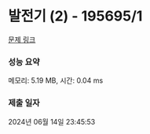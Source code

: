 # 발전기 (2) - 195695/1 

[문제 링크](https://level.goorm.io/exam/195695/%EB%B0%9C%EC%A0%84%EA%B8%B0-2/quiz/1) 

### 성능 요약

메모리: 5.19 MB, 시간: 0.04 ms

### 제출 일자

2024년 06월 14일 23:45:53

